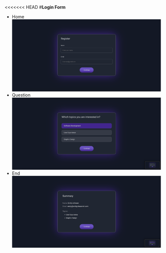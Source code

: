 <<<<<<< HEAD #**Login Form**

- Home
  ![Home](./hinh/hinh3.png)
- Question
  ![Home](./hinh/hinh2.png)
- End
  ![Home](./hinh/hinh1.png)
